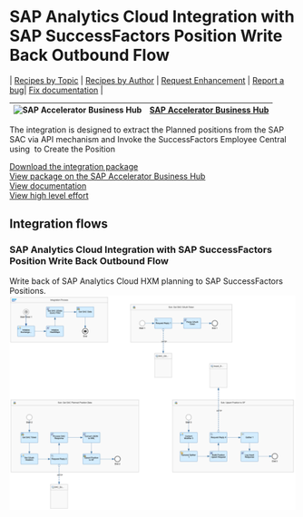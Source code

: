# SAP Analytics Cloud Integration with SAP SuccessFactors Position Write Back Outbound Flow

\| [Recipes by Topic](../../readme.md ) \| [Recipes by Author](../../author.md ) \| [Request Enhancement](https://github.com/SAP-samples/cloud-integration-flow/issues/new?assignees=&labels=Recipe%20Fix,enhancement&template=recipe-request.md&title=Improve%20SAP%20Analytics%20Cloud%20Integration%20with%20SAP%20SuccessFactors%20Position%20Write%20Back%20Outbound%20Flow) \| [Report a bug](https://github.com/SAP-samples/cloud-integration-flow/issues/new?assignees=&labels=Recipe%20Fix,bug&template=bug_report.md&title=Issue%20with%20SAP%20Analytics%20Cloud%20Integration%20with%20SAP%20SuccessFactors%20Position%20Write%20Back%20Outbound%20Flow)\| [Fix documentation](https://github.com/SAP-samples/cloud-integration-flow/issues/new?assignees=&labels=Recipe%20Fix,documentation&template=bug_report.md&title=Docu%20fix%20SAP%20Analytics%20Cloud%20Integration%20with%20SAP%20SuccessFactors%20Position%20Write%20Back%20Outbound%20Flow) \|

 ![SAP Accelerator Business Hub](https://github.com/SAPAPIBusinessHub.png?size=50 ) | [SAP Accelerator Business Hub](https://api.sap.com/allcommunity) |
 ----|----|

<p>The integration is designed to extract the Planned positions from the SAP SAC via API mechanism and Invoke the SuccessFactors Employee Central using&nbsp; to Create the Position</p>

[Download the integration package](SAPAnalyticsCloudIntegrationwithSAPSuccessFactorsPositionWriteBackOutboundFlow.zip)\
[View package on the SAP Accelerator Business Hub](https://api.sap.com/package/SAPAnalyticsCloudIntegrationwithSAPSuccessFactorsPositionWriteBackOutboundFlow)\
[View documentation](SAPAnalyticsCloudIntegrationwithSAPSuccessFactorsPositionWriteBackOutboundFlow.pdf)\
[View high level effort](effort.md)
## Integration flows
### SAP Analytics Cloud Integration with SAP SuccessFactors Position Write Back Outbound Flow
Write back of SAP Analytics Cloud HXM planning to SAP SuccessFactors Positions. \
 ![input-image](SAC_SF_Position_Write_Back_Outbound_Flow.png)
